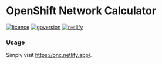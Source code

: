 # OpenShift Network Calculator
[![licence](https://img.shields.io/github/license/kevydotvinu/onc)](https://github.com/kevydotvinu/onc/blob/main/LICENSE)
[![goversion](https://img.shields.io/github/go-mod/go-version/kevydotvinu/onc)](https://github.com/kevydotvinu/onc/blob/main/go.mod)
[![netlify](https://api.netlify.com/api/v1/badges/e6bdaa41-8b51-4c49-a3be-52b011c56268/deploy-status)](https://app.netlify.com/sites/onc/deploys)

### Usage
Simply visit https://onc.netlify.app/.